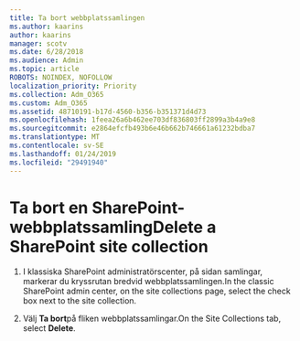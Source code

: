 ```yaml
---
title: Ta bort webbplatssamlingen
ms.author: kaarins
author: kaarins
manager: scotv
ms.date: 6/28/2018
ms.audience: Admin
ms.topic: article
ROBOTS: NOINDEX, NOFOLLOW
localization_priority: Priority
ms.collection: Adm_O365
ms.custom: Adm_O365
ms.assetid: 48710191-b17d-4560-b356-b351371d4d73
ms.openlocfilehash: 1feea26a6b462ee703df836803ff2899a3b4a9e8
ms.sourcegitcommit: e2864efcfb493b6e46b662b746661a61232bdba7
ms.translationtype: MT
ms.contentlocale: sv-SE
ms.lasthandoff: 01/24/2019
ms.locfileid: "29491940"
---
```

# <a name="delete-a-sharepoint-site-collection"></a><span data-ttu-id="bb022-102">Ta bort en SharePoint-webbplatssamling</span><span class="sxs-lookup"><span data-stu-id="bb022-102">Delete a SharePoint site collection</span></span>

1. <span data-ttu-id="bb022-103">I klassiska SharePoint administratörscenter, på sidan samlingar, markerar du kryssrutan bredvid webbplatssamlingen.</span><span class="sxs-lookup"><span data-stu-id="bb022-103">In the classic SharePoint admin center, on the site collections page, select the check box next to the site collection.</span></span>
    
2. <span data-ttu-id="bb022-104">Välj **Ta bort**på fliken webbplatssamlingar.</span><span class="sxs-lookup"><span data-stu-id="bb022-104">On the Site Collections tab, select **Delete**.</span></span>
    

